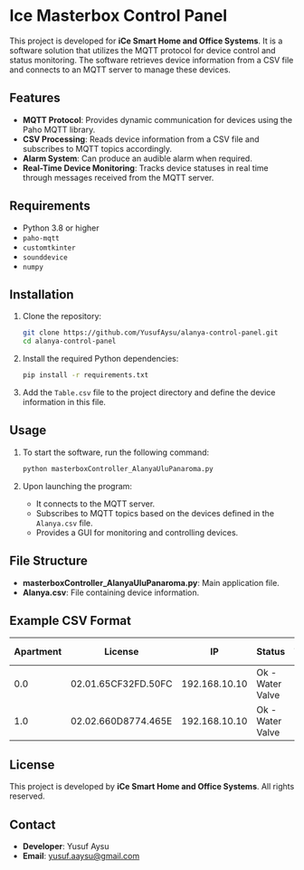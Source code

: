 # Ice Masterbox Control Panel

This project is developed for **iCe Smart Home and Office Systems**. It is a software solution that utilizes the MQTT protocol for device control and status monitoring. The software retrieves device information from a CSV file and connects to an MQTT server to manage these devices.

## Features
- **MQTT Protocol**: Provides dynamic communication for devices using the Paho MQTT library.
- **CSV Processing**: Reads device information from a CSV file and subscribes to MQTT topics accordingly.
- **Alarm System**: Can produce an audible alarm when required.
- **Real-Time Device Monitoring**: Tracks device statuses in real time through messages received from the MQTT server.

## Requirements
- Python 3.8 or higher
- `paho-mqtt`
- `customtkinter`
- `sounddevice`
- `numpy`

## Installation
1. Clone the repository:
   ```bash
   git clone https://github.com/YusufAysu/alanya-control-panel.git
   cd alanya-control-panel
   ```

2. Install the required Python dependencies:
   ```bash
   pip install -r requirements.txt
   ```

3. Add the `Table.csv` file to the project directory and define the device information in this file.

## Usage
1. To start the software, run the following command:
   ```bash
   python masterboxController_AlanyaUluPanaroma.py
   ```

2. Upon launching the program:
   - It connects to the MQTT server.
   - Subscribes to MQTT topics based on the devices defined in the `Alanya.csv` file.
   - Provides a GUI for monitoring and controlling devices.

## File Structure
- **masterboxController_AlanyaUluPanaroma.py**: Main application file.
- **Alanya.csv**: File containing device information.

## Example CSV Format
| Apartment | License              | IP              | Status              | Type | Room Number |
|-----------|----------------------|-----------------|---------------------|------|-------------|
| 0.0       | 02.01.65CF32FD.50FC | 192.168.10.10   | Ok - Water Valve    | 1.0  | 1101        |
| 1.0       | 02.02.660D8774.465E | 192.168.10.10   | Ok - Water Valve    | 2.0  | 1101        |

## License
This project is developed by **iCe Smart Home and Office Systems**. All rights reserved.

## Contact
- **Developer**: Yusuf Aysu  
- **Email**: yusuf.aaysu@gmail.com
